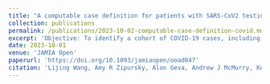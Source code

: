 ```yaml
---
title: "A computable case definition for patients with SARS-CoV2 testing that occurred outside the hospital"
collection: publications
permalink: /publications/2023-10-02-computable-case-definition-covid.md
excerpt: 'Objective: To identify a cohort of COVID-19 cases, including when evidence of virus positivity was only mentioned in the clinical text, not in structured laboratory data in the electronic health record (EHR).'
date: 2023-10-01
venue: 'JAMIA Open'
paperurl: 'https://doi.org/10.1093/jamiaopen/ooad047'
citation: 'Lijing Wang, Amy R Zipursky, Alon Geva, Andrew J McMurry, Kenneth D Mandl, Timothy A Miller, A computable case definition for patients with SARS-CoV2 testing that occurred outside the hospital, JAMIA Open, Volume 6, Issue 3, October 2023, ooad047'
---
```

